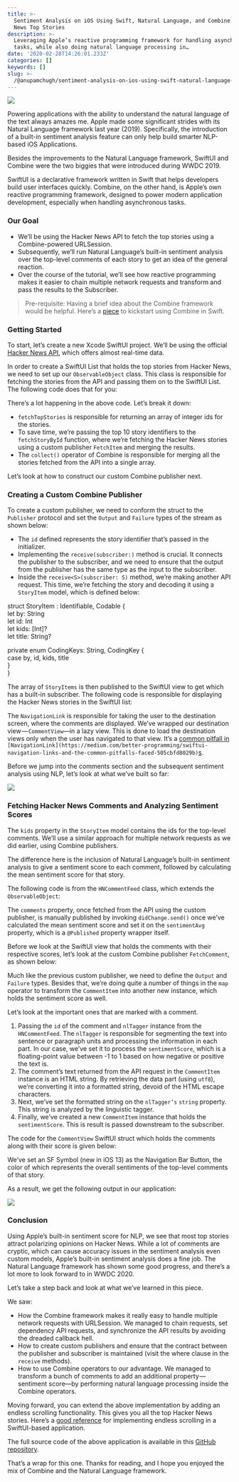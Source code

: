 ```yaml
---
title: >-
  Sentiment Analysis on iOS Using Swift, Natural Language, and Combine: Hacker
  News Top Stories
description: >-
  Leveraging Apple’s reactive programming framework for handling asynchronous
  tasks, while also doing natural language processing in…
date: '2020-02-28T14:26:01.233Z'
categories: []
keywords: []
slug: >-
  /@anupamchugh/sentiment-analysis-on-ios-using-swift-natural-language-and-combine-hacker-news-top-stories-d1b8d8f4f798
---
```


![](/Users/anupamchugh/Downloads/medium-export-a4b48d5fe977f1f289836fecb566e574d085c11debefe6da1b475ac0c8622324/posts/md_1703150257140/img/1__J4d5sOjVozBE6pq8Df5vgA.jpeg)

Powering applications with the ability to understand the natural language of the text always amazes me. Apple made some significant strides with its Natural Language framework last year (2019). Specifically, the introduction of a built-in sentiment analysis feature can only help build smarter NLP-based iOS Applications.

Besides the improvements to the Natural Language framework, SwiftUI and Combine were the two biggies that were introduced during WWDC 2019.

SwiftUI is a declarative framework written in Swift that helps developers build user interfaces quickly. Combine, on the other hand, is Apple’s own reactive programming framework, designed to power modern application development, especially when handling asynchronous tasks.

### Our Goal

*   We’ll be using the Hacker News API to fetch the top stories using a Combine-powered URLSession.
*   Subsequently, we’ll run Natural Language’s built-in sentiment analysis over the top-level comments of each story to get an idea of the general reaction.
*   Over the course of the tutorial, we’ll see how reactive programming makes it easier to chain multiple network requests and transform and pass the results to the Subscriber.

> Pre-requisite: Having a brief idea about the Combine framework would be helpful. Here’s a [piece](https://medium.com/better-programming/a-deep-dive-into-the-combine-framework-in-swift-cffdfcc6f32c) to kickstart using Combine in Swift.

### Getting Started

To start, let’s create a new Xcode SwiftUI project. We’ll be using the official [Hacker News API](https://github.com/HackerNews/API), which offers almost real-time data.

In order to create a SwiftUI List that holds the top stories from Hacker News, we need to set up our `ObservableObject` class. This class is responsible for fetching the stories from the API and passing them on to the SwiftUI List. The following code does that for you:

There’s a lot happening in the above code. Let’s break it down:

*   `fetchTopStories` is responsible for returning an array of integer ids for the stories.
*   To save time, we’re passing the top 10 story identifiers to the `fetchStoryById` function, where we’re fetching the Hacker News stories using a custom publisher `FetchItem` and merging the results.
*   The `collect()` operator of Combine is responsible for merging all the stories fetched from the API into a single array.

Let’s look at how to construct our custom Combine publisher next.

### Creating a Custom Combine Publisher

To create a custom publisher, we need to conform the struct to the `Publisher` protocol and set the `Output` and `Failure` types of the stream as shown below:

*   The `id` defined represents the story identifier that’s passed in the initializer.
*   Implementing the `receive(subscriber:)` method is crucial. It connects the publisher to the subscriber, and we need to ensure that the output from the publisher has the same type as the input to the subscriber.
*   Inside the `receive<S>(subscriber: S)` method, we’re making another API request. This time, we’re fetching the story and decoding it using a `StoryItem` model, which is defined below:

struct StoryItem : Identifiable, Codable {  
    let by: String  
    let id: Int  
    let kids: \[Int\]?  
    let title: String?

private enum CodingKeys: String, CodingKey {  
            case by, id, kids, title  
        }  
}

The array of `StoryItems` is then published to the SwiftUI view to get which has a built-in subscriber. The following code is responsible for displaying the Hacker News stories in the SwiftUI list:

The `NavigationLink` is responsible for taking the user to the destination screen, where the comments are displayed. We’ve wrapped our destination view — `CommentView`—in a lazy view. This is done to load the destination views only when the user has navigated to that view. It’s a [common pitfall in](https://medium.com/better-programming/swiftui-navigation-links-and-the-common-pitfalls-faced-505cbfd8029b) `[NavigationLink](https://medium.com/better-programming/swiftui-navigation-links-and-the-common-pitfalls-faced-505cbfd8029b)`[s](https://medium.com/better-programming/swiftui-navigation-links-and-the-common-pitfalls-faced-505cbfd8029b).

Before we jump into the comments section and the subsequent sentiment analysis using NLP, let’s look at what we’ve built so far:

![](/Users/anupamchugh/Downloads/medium-export-a4b48d5fe977f1f289836fecb566e574d085c11debefe6da1b475ac0c8622324/posts/md_1703150257140/img/1__uq9OYI4LpYaq9TPE73fRDA.gif)

### Fetching Hacker News Comments and Analyzing Sentiment Scores

The `kids` property in the `StoryItem` model contains the ids for the top-level comments. We’ll use a similar approach for multiple network requests as we did earlier, using Combine publishers.

The difference here is the inclusion of Natural Language’s built-in sentiment analysis to give a sentiment score to each comment, followed by calculating the mean sentiment score for that story.

The following code is from the `HNCommentFeed` class, which extends the `ObservableObject`:

The `comments` property, once fetched from the API using the custom publisher, is manually published by invoking `didChange.send()` once we’ve calculated the mean sentiment score and set it on the `sentimentAvg` property, which is a `@Published` property wrapper itself.

Before we look at the SwiftUI view that holds the comments with their respective scores, let’s look at the custom Combine publisher `FetchComment`, as shown below:

Much like the previous custom publisher, we need to define the `Output` and `Failure` types. Besides that, we’re doing quite a number of things in the `map` operator to transform the `CommentItem` into another new instance, which holds the sentiment score as well.

Let’s look at the important ones that are marked with a comment.

1.  Passing the `id` of the comment and `nlTagger` instance from the `HNCommentFeed`. The `nlTagger` is responsible for segmenting the text into sentence or paragraph units and processing the information in each part. In our case, we’ve set it to process the `sentimentScore`, which is a floating-point value between -1 to 1 based on how negative or positive the text is.
2.  The comment’s text returned from the API request in the `CommentItem` instance is an HTML string. By retrieving the data part (using `utf8`), we’re converting it into a formatted string, devoid of the HTML escape characters.
3.  Next, we’ve set the formatted string on the `nlTagger’s` `string` property. This string is analyzed by the linguistic tagger.
4.  Finally, we’ve created a new `CommentItem` instance that holds the `sentimentScore`. This is result is passed downstream to the subscriber.

The code for the `CommentView` SwiftUI struct which holds the comments along with their score is given below:

We’ve set an SF Symbol (new in iOS 13) as the Navigation Bar Button, the color of which represents the overall sentiments of the top-level comments of that story.

As a result, we get the following output in our application:

![](/Users/anupamchugh/Downloads/medium-export-a4b48d5fe977f1f289836fecb566e574d085c11debefe6da1b475ac0c8622324/posts/md_1703150257140/img/1__ZnuTLJdRiyR88EcFcNSB3A.gif)

### Conclusion

Using Apple’s built-in sentiment score for NLP, we see that most top stories attract polarizing opinions on Hacker News. While a lot of comments are cryptic, which can cause accuracy issues in the sentiment analysis even custom models, Apple’s built-in sentiment analysis does a fine job. The Natural Language framework has shown some good progress, and there’s a lot more to look forward to in WWDC 2020.

Let’s take a step back and look at what we’ve learned in this piece.

We saw:

*   How the Combine framework makes it really easy to handle multiple network requests with URLSession. We managed to chain requests, set dependency API requests, and synchronize the API results by avoiding the dreaded callback hell.
*   How to create custom publishers and ensure that the contract between the publisher and subscriber is maintained (visit the where clause in the `receive` methods).
*   How to use Combine operators to our advantage. We managed to transform a bunch of comments to add an additional property — sentiment score—by performing natural language processing inside the Combine operators.

Moving forward, you can extend the above implementation by adding an endless scrolling functionality. This gives you all the top Hacker News stories. Here’s a [good reference](https://medium.com/better-programming/build-an-endless-scrolling-list-with-swiftui-combine-and-urlsession-8a697a8318cb) for implementing endless scrolling in a SwiftUI-based application.

The full source code of the above application is available in this [GitHub repository](https://github.com/anupamchugh/iowncode/tree/master/SwiftUIHNSentiments).

That’s a wrap for this one. Thanks for reading, and I hope you enjoyed the mix of Combine and the Natural Language framework.